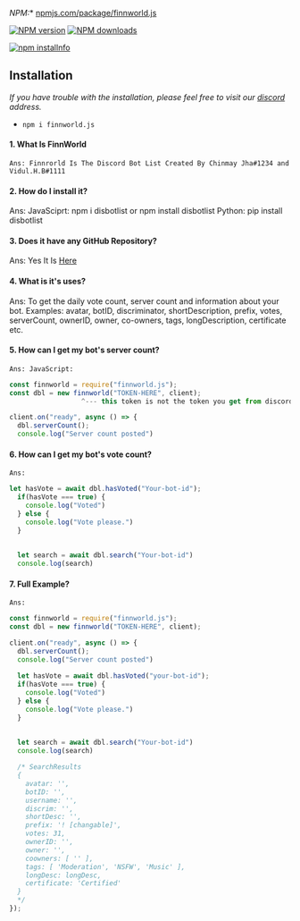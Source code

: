 *NPM:** [npmjs.com/package/finnworld.js](https://www.npmjs.com/package/finnworld.js/)<br>


<a href="https://www.npmjs.com/package/finnworld.js/"><img src="https://img.shields.io/npm/v/disbotlist.svg?maxAge=3600" alt="NPM version" /></a>
<a href="https://www.npmjs.com/package/finnworld.js"><img src="https://img.shields.io/npm/dt/disbotlist.svg?maxAge=3600" alt="NPM downloads" /></a>


<a href="https://nodei.co/npm/finnworld.js"><img src="https://nodei.co/npm/finnworld.js.png?downloads=true&stars=true" alt="npm installnfo" /></a>


## Installation
*If you have trouble with the installation, please feel free to visit our [discord](https://discord.gg/qNVHMzRsJ9) address.*
- `npm i finnworld.js`

#### 1. What Is FinnWorld 
    Ans: Finnrorld Is The Discord Bot List Created By Chinmay Jha#1234 and Vidul.H.B#1111 

#### 2. How do I install it?
  Ans: JavaSciprt: npm i disbotlist or npm install disbotlist
            Python: pip install disbotlist

#### 3. Does it have any GitHub Repository?
  Ans: Yes It Is [Here](https://github.com/VidulHB/finnworld.js)

#### 4. What is it's uses?
  Ans: To get the daily vote count, server count and information about your bot.
Examples:  avatar, botID, discriminator, shortDescription, prefix, votes, serverCount, ownerID, owner, co-owners, tags, longDescription, certificate etc.

#### 5. How can I get my bot's server count?
  `Ans: JavaScript:`
```js
const finnworld = require("finnworld.js");
const dbl = new finnworld("TOKEN-HERE", client);
                  ^--- this token is not the token you get from discord its the token you get from our website

client.on("ready", async () => {
  dbl.serverCount();
  console.log("Server count posted")

```
 

#### 6. How can I get my bot's vote count?
  `Ans:`
```js
let hasVote = await dbl.hasVoted("Your-bot-id");
  if(hasVote === true) {
    console.log("Voted")
  } else {
    console.log("Vote please.")
  }
  
  
  let search = await dbl.search("Your-bot-id")
  console.log(search)

```

#### 7. Full Example?
  `Ans:`
```js
const finnworld = require("finnworld.js");
const dbl = new finnworld("TOKEN-HERE", client);

client.on("ready", async () => {
  dbl.serverCount();
  console.log("Server count posted")
  
  let hasVote = await dbl.hasVoted("your-bot-id");
  if(hasVote === true) {
    console.log("Voted")
  } else {
    console.log("Vote please.")
  }
  
  
  let search = await dbl.search("Your-bot-id")
  console.log(search)

  /* SearchResults
  {
    avatar: '',
    botID: '',
    username: '',
    discrim: '',
    shortDesc: '',
    prefix: '! [changable]',
    votes: 31,
    ownerID: '',
    owner: '',
    coowners: [ '' ],
    tags: [ 'Moderation', 'NSFW', 'Music' ],
    longDesc: longDesc,
    certificate: 'Certified'
  }
  */
});

```
